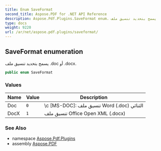```yaml
---
title: Enum SaveFormat
second_title: Aspose.PDF for .NET API Reference
description: Aspose.Pdf.Plugins.SaveFormat enum. يسمح بتحديد تنسيق ملف .doc أو .docx
type: docs
weight: 9220
url: /ar/net/aspose.pdf.plugins/saveformat/
---
```

## SaveFormat enumeration

يسمح بتحديد تنسيق ملف .doc أو .docx.

```csharp
public enum SaveFormat
```

### Values

| Name | Value | Description |
| --- | --- | --- |
| Doc | `0` | \c \[MS-DOC]: تنسيق ملف Word (.doc) الثنائي |
| DocX | `1` | تنسيق ملف Office Open XML (.docx) |

### See Also

* namespace [Aspose.Pdf.Plugins](../../aspose.pdf.plugins/)
* assembly [Aspose.PDF](../../)